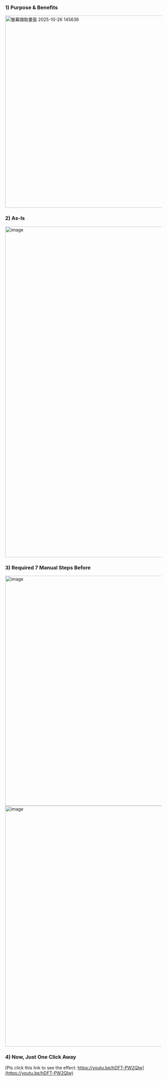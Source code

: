 ### 1) Purpose & Benefits

<img width="1596" height="616" alt="螢幕擷取畫面 2025-10-26 145636" src="https://github.com/user-attachments/assets/c8d3d34c-ebb6-490e-b600-0f1ef839a1d0" />




### 2) As-Is
<img width="801" height="1060" alt="image" src="https://github.com/user-attachments/assets/4d6c4e98-5c44-43ac-948e-1910e23acb4c" />


### 3) Required 7 Manual Steps Before
<img width="1075" height="737" alt="image" src="https://github.com/user-attachments/assets/1b573f70-b4cf-41b4-94eb-395b39eb7160" />
<img width="1336" height="772" alt="image" src="https://github.com/user-attachments/assets/7151c052-1237-4c0a-964e-94c28889cc85" />



### 4) Now, Just One Click Away
[Pls click this link to see the effect: https://youtu.be/hDFT-PW2QIw](https://youtu.be/hDFT-PW2QIw)
